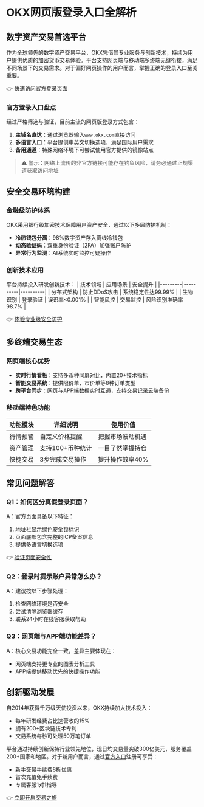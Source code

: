 # OKX网页版登录入口全解析

## 数字资产交易首选平台

作为全球领先的数字资产交易平台，OKX凭借其专业服务与创新技术，持续为用户提供优质的加密货币交易体验。平台支持网页端与移动端多终端无缝衔接，满足不同场景下的交易需求。对于偏好网页操作的用户而言，掌握正确的登录入口至关重要。

👉 [快速访问官方登录页面](https://bit.ly/okx_welcome)

### 官方登录入口盘点

经过严格筛选与验证，目前主流的网页版登录方式包含：
1. **主域名直达**：通过浏览器输入`www.okx.com`直接访问
2. **多语言入口**：平台提供中英文切换选项，满足国际用户需求
3. **备用通道**：特殊网络环境下可尝试使用官方提供的镜像站点

> ⚠️ 警示：网络上流传的非官方链接可能存在钓鱼风险，请务必通过正规渠道获取访问地址

## 安全交易环境构建

### 金融级防护体系
OKX采用银行级加密技术保障用户资产安全，通过以下多层防护机制：
- **冷热钱包分离**：98%数字资产存入离线冷钱包
- **动态验证码**：双重身份验证（2FA）加强账户防护
- **异常行为监测**：AI系统实时监控可疑操作

### 创新技术应用
平台持续投入研发创新技术：
| 技术领域 | 应用场景 | 安全提升 |
|---------|----------|----------|
| 分布式架构 | 防止DDoS攻击 | 系统稳定性达99.99% |
| 生物识别 | 登录验证 | 误识率<0.001% |
| 智能风控 | 交易监控 | 风险识别准确率98.7% |

👉 [体验专业级安全防护](https://bit.ly/okx_welcome)

## 多终端交易生态

### 网页端核心优势
- **实时行情看板**：支持多币种同屏对比，内置20+技术指标
- **智能交易系统**：提供限价单、市价单等8种订单类型
- **跨平台同步**：网页与APP端数据实时互通，支持交易记录云端备份

### 移动端特色功能
| 功能模块 | 详细说明 | 使用价值 |
|---------|----------|----------|
| 行情预警 | 自定义价格提醒 | 把握市场波动机遇 |
| 资产管理 | 支持100+币种统计 | 一目了然掌握持仓 |
| 快捷交易 | 3步完成交易操作 | 提升操作效率40% |

## 常见问题解答

### Q1：如何区分真假登录页面？
A：官方页面具备以下特征：
1. 地址栏显示绿色安全锁标识
2. 页面底部包含完整的ICP备案信息
3. 提供多语言切换选项

👉 [验证页面安全性](https://bit.ly/okx_welcome)

### Q2：登录时提示账户异常怎么办？
A：建议按以下步骤处理：
1. 检查网络环境是否安全
2. 尝试清除浏览器缓存
3. 联系24小时在线客服获取帮助

### Q3：网页端与APP端功能差异？
A：核心交易功能完全一致，差异主要体现在：
- 网页端支持更专业的图表分析工具
- APP端提供移动优先的快捷操作功能

## 创新驱动发展

自2014年获得千万级天使投资以来，OKX持续加大技术投入：
- 每年研发经费占比达营收的15%
- 拥有200+区块链技术专利
- 交易系统每秒可处理50万笔订单

平台通过持续创新保持行业领先地位，现日均交易量突破300亿美元，服务覆盖200+国家和地区。对于新用户而言，通过[官方入口](https://bit.ly/okx_welcome)注册可享受：
- 新手交易手续费8折优惠
- 首次充值免手续费
- 专属客服1对1指导

👉 [立即开启交易之旅](https://bit.ly/okx_welcome)